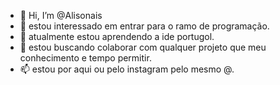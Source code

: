 - 👋 Hi, I’m @Alisonais
- 👀 estou interessado em entrar para o ramo de programação.  
- 🌱 atualmente estou aprendendo a ide portugol.
- 💞️ estou buscando colaborar com qualquer projeto que meu conhecimento e tempo permitir.
- 📫 estou por aqui ou pelo instagram pelo mesmo @.

<!---
Alisonais/Alisonais is a ✨ special ✨ repository because its `README.md` (this file) appears on your GitHub profile.
You can click the Preview link to take a look at your changes.
--->
